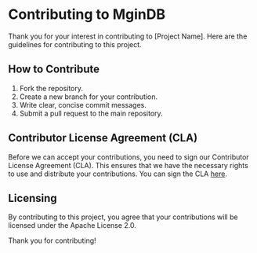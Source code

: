 # Contributing to MginDB

Thank you for your interest in contributing to [Project Name]. Here are the guidelines for contributing to this project.

## How to Contribute

1. Fork the repository.
2. Create a new branch for your contribution.
3. Write clear, concise commit messages.
4. Submit a pull request to the main repository.

## Contributor License Agreement (CLA)

Before we can accept your contributions, you need to sign our Contributor License Agreement (CLA). This ensures that we have the necessary rights to use and distribute your contributions. You can sign the CLA [here](link-to-CLA-form).

## Licensing

By contributing to this project, you agree that your contributions will be licensed under the Apache License 2.0.

Thank you for contributing!
